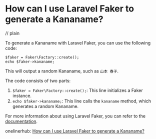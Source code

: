 # How can I use Laravel Faker to generate a Kananame?
// plain

To generate a Kananame with Laravel Faker, you can use the following code:

```
$faker = Faker\Factory::create();
echo $faker->kananame;
```

This will output a random Kananame, such as `山本 春子`.

The code consists of two parts:
1. `$faker = Faker\Factory::create();`: This line initializes a Faker instance.
2. `echo $faker->kananame;`: This line calls the `kananame` method, which generates a random Kananame.

For more information about using Laravel Faker, you can refer to the [documentation](https://github.com/fzaninotto/Faker#fakerprovideren_kananame).

onelinerhub: [How can I use Laravel Faker to generate a Kananame?](https://onelinerhub.com/php-faker/how-can-i-use-laravel-faker-to-generate-a-kananame)